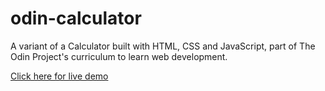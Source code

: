# odin-calculator

A variant of a Calculator built with HTML, CSS and JavaScript, part of The Odin Project's curriculum to learn web development.

[Click here for live demo](https://amayadf.github.io/odin-calculator/)